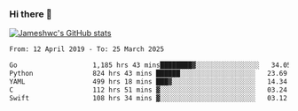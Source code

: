 ### Hi there 👋

[![Jameshwc's GitHub stats](https://github-readme-stats.vercel.app/api?username=jameshwc)](https://github.com/anuraghazra/github-readme-stats)

<!--START_SECTION:waka-->

```txt
From: 12 April 2019 - To: 25 March 2025

Go                   1,185 hrs 43 mins████████▓░░░░░░░░░░░░░░░░   34.05 %
Python               824 hrs 43 mins ██████░░░░░░░░░░░░░░░░░░░   23.69 %
YAML                 499 hrs 18 mins ███▓░░░░░░░░░░░░░░░░░░░░░   14.34 %
C                    112 hrs 51 mins ▓░░░░░░░░░░░░░░░░░░░░░░░░   03.24 %
Swift                108 hrs 34 mins ▓░░░░░░░░░░░░░░░░░░░░░░░░   03.12 %
```

<!--END_SECTION:waka-->